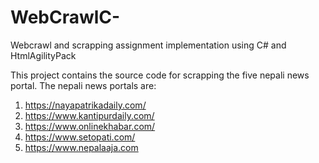# WebCrawlC-
Webcrawl and scrapping assignment implementation using C# and HtmlAgilityPack

This project contains the source code for scrapping the five nepali news portal. 
The nepali news portals are:

1.	https://nayapatrikadaily.com/
2.	https://www.kantipurdaily.com/
3.	https://www.onlinekhabar.com/
4.	https://www.setopati.com/
5.	https://www.nepalaaja.com
